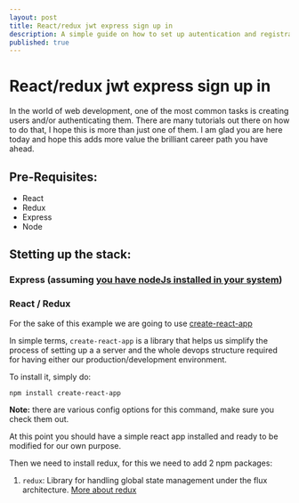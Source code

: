 ```yaml
---
layout: post
title: React/redux jwt express sign up in 
description: A simple guide on how to set up autentication and registration with react, redux, express abd jwt
published: true
---
```


# React/redux jwt express sign up in 

In the world of web development, one of the most common tasks is creating users and/or authenticating them. There are many tutorials out there on how to do that, I hope this is more than just one of them. I am glad you are here today and hope this adds more value the brilliant career path you have ahead.

## Pre-Requisites:

- React
- Redux
- Express
- Node

## Stetting up the stack:

### Express (assuming [you have nodeJs installed in your system](https://nodejs.org/en/download/)) 

### React / Redux

For the sake of this example we are going to use [create-react-app](https://create-react-app.dev/)

In simple terms, `create-react-app` is a library that helps us simplify the process of setting up a a server and the whole devops structure required for having either our production/development environment.

To install it, simply do:

`npm install create-react-app`

**Note:** there are various config options for this command, make sure you check them out.

At this point you should have a simple react app installed and ready to be modified for our own purpose.

Then we need to install redux, for this we need to add 2 npm packages:

1. `redux`: Library for handling global state management under the flux architecture. [More about redux](https://redux.js.org/)